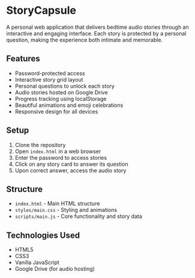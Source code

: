 # StoryCapsule

A personal web application that delivers bedtime audio stories through an interactive and engaging interface. Each story is protected by a personal question, making the experience both intimate and memorable.

## Features

- Password-protected access
- Interactive story grid layout
- Personal questions to unlock each story
- Audio stories hosted on Google Drive
- Progress tracking using localStorage
- Beautiful animations and emoji celebrations
- Responsive design for all devices

## Setup

1. Clone the repository
2. Open `index.html` in a web browser
3. Enter the password to access stories
4. Click on any story card to answer its question
5. Upon correct answer, access the audio story

## Structure

- `index.html` - Main HTML structure
- `styles/main.css` - Styling and animations
- `scripts/main.js` - Core functionality and story data

## Technologies Used

- HTML5
- CSS3
- Vanilla JavaScript
- Google Drive (for audio hosting) 